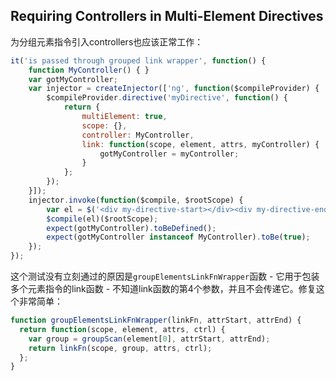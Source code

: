 ## Requiring Controllers in Multi-Element Directives
为分组元素指令引入controllers也应该正常工作：
```js
it('is passed through grouped link wrapper', function() {
    function MyController() { }
    var gotMyController;
    var injector = createInjector(['ng', function($compileProvider) {
        $compileProvider.directive('myDirective', function() {
            return {
                multiElement: true,
                scope: {},
                controller: MyController,
                link: function(scope, element, attrs, myController) {
                    gotMyController = myController;
                }
            }; 
        });
    }]);
    injector.invoke(function($compile, $rootScope) {
        var el = $('<div my-directive-start></div><div my-directive-end></div>');
        $compile(el)($rootScope);
        expect(gotMyController).toBeDefined();
        expect(gotMyController instanceof MyController).toBe(true);
    }); 
});
```
这个测试没有立刻通过的原因是`groupElementsLinkFnWrapper`函数 - 它用于包装多个元素指令的link函数 - 不知道link函数的第4个参数，并且不会传递它。修复这个非常简单：
```js
function groupElementsLinkFnWrapper(linkFn, attrStart, attrEnd) {
  return function(scope, element, attrs, ctrl) {
    var group = groupScan(element[0], attrStart, attrEnd);
    return linkFn(scope, group, attrs, ctrl);
  }; 
}
```